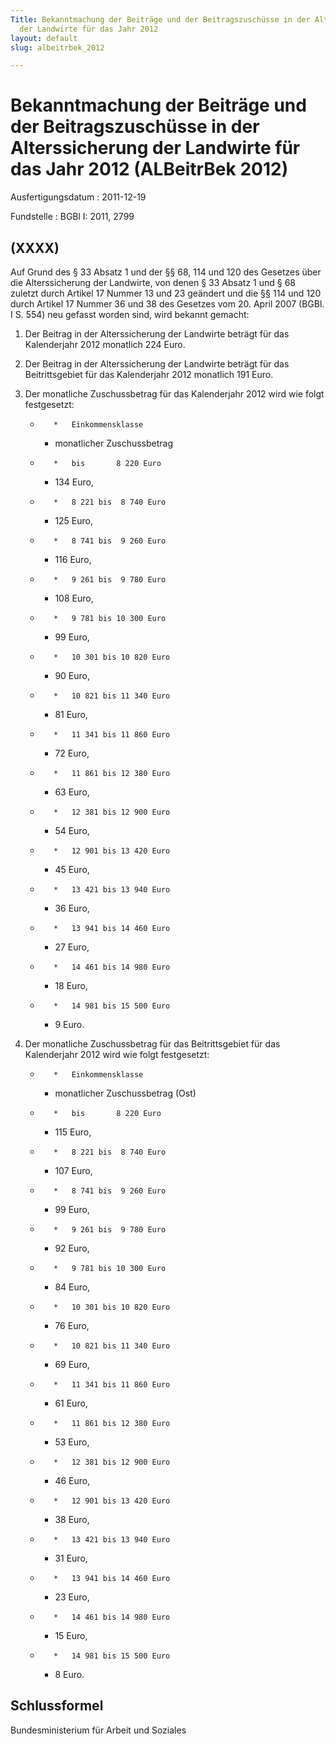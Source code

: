 ```yaml
---
Title: Bekanntmachung der Beiträge und der Beitragszuschüsse in der Alterssicherung
  der Landwirte für das Jahr 2012
layout: default
slug: albeitrbek_2012

---
```


# Bekanntmachung der Beiträge und der Beitragszuschüsse in der Alterssicherung der Landwirte für das Jahr 2012 (ALBeitrBek 2012)

Ausfertigungsdatum
:   2011-12-19

Fundstelle
:   BGBl I: 2011, 2799


## (XXXX)

Auf Grund des § 33 Absatz 1 und der §§ 68, 114 und 120 des Gesetzes
über die Alterssicherung der Landwirte, von denen § 33 Absatz 1 und §
68 zuletzt durch Artikel 17 Nummer 13 und 23 geändert und die §§ 114
und 120 durch Artikel 17 Nummer 36 und 38 des Gesetzes vom 20. April
2007 (BGBl. I S. 554) neu gefasst worden sind, wird bekannt gemacht:


1.  Der Beitrag in der Alterssicherung der Landwirte beträgt für das
    Kalenderjahr 2012 monatlich 224 Euro.


2.  Der Beitrag in der Alterssicherung der Landwirte beträgt für das
    Beitrittsgebiet für das Kalenderjahr 2012 monatlich 191 Euro.


3.  Der monatliche Zuschussbetrag für das Kalenderjahr 2012 wird wie folgt
    festgesetzt:

    *        *   Einkommensklasse

        *   monatlicher
            Zuschussbetrag


    *        *   bis       8 220 Euro

        *   134 Euro,


    *        *   8 221 bis  8 740 Euro

        *   125 Euro,


    *        *   8 741 bis  9 260 Euro

        *   116 Euro,


    *        *   9 261 bis  9 780 Euro

        *   108 Euro,


    *        *   9 781 bis 10 300 Euro

        *   99 Euro,


    *        *   10 301 bis 10 820 Euro

        *   90 Euro,


    *        *   10 821 bis 11 340 Euro

        *   81 Euro,


    *        *   11 341 bis 11 860 Euro

        *   72 Euro,


    *        *   11 861 bis 12 380 Euro

        *   63 Euro,


    *        *   12 381 bis 12 900 Euro

        *   54 Euro,


    *        *   12 901 bis 13 420 Euro

        *   45 Euro,


    *        *   13 421 bis 13 940 Euro

        *   36 Euro,


    *        *   13 941 bis 14 460 Euro

        *   27 Euro,


    *        *   14 461 bis 14 980 Euro

        *   18 Euro,


    *        *   14 981 bis 15 500 Euro

        *   9 Euro.





4.  Der monatliche Zuschussbetrag für das Beitrittsgebiet für das
    Kalenderjahr 2012 wird wie folgt festgesetzt:

    *        *   Einkommensklasse

        *   monatlicher
            Zuschussbetrag (Ost)


    *        *   bis       8 220 Euro

        *   115 Euro,


    *        *   8 221 bis  8 740 Euro

        *   107 Euro,


    *        *   8 741 bis  9 260 Euro

        *   99 Euro,


    *        *   9 261 bis  9 780 Euro

        *   92 Euro,


    *        *   9 781 bis 10 300 Euro

        *   84 Euro,


    *        *   10 301 bis 10 820 Euro

        *   76 Euro,


    *        *   10 821 bis 11 340 Euro

        *   69 Euro,


    *        *   11 341 bis 11 860 Euro

        *   61 Euro,


    *        *   11 861 bis 12 380 Euro

        *   53 Euro,


    *        *   12 381 bis 12 900 Euro

        *   46 Euro,


    *        *   12 901 bis 13 420 Euro

        *   38 Euro,


    *        *   13 421 bis 13 940 Euro

        *   31 Euro,


    *        *   13 941 bis 14 460 Euro

        *   23 Euro,


    *        *   14 461 bis 14 980 Euro

        *   15 Euro,


    *        *   14 981 bis 15 500 Euro

        *   8 Euro.








## Schlussformel

Bundesministerium für Arbeit und Soziales


